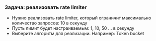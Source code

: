 ### Задача: реализовать rate limiter

- Нужно реализовать rate limiter, который ограничит максимально количество запросов: 10 в секунду
- Пусть лимит будет настраиваемым: 1, 10, 50 ... в секунду
- Выберите алгоритм для реализации. Например: Token bucket